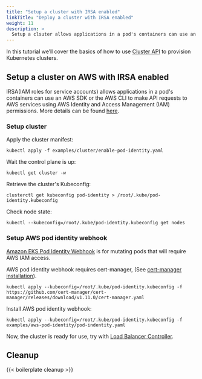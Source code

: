 ```yaml
---
title: "Setup a cluster with IRSA enabled"
linkTitle: "Deploy a cluster with IRSA enabled"
weight: 11
description: >
  Setup a clsuter allows applications in a pod's containers can use an AWS SDK or the AWS CLI to make API requests to AWS services using AWS IAM.
---
```


In this tutorial we’ll cover the basics of how to use [Cluster API](https://github.com/kurator-dev/kurator/blob/main/pkg/apis/cluster/v1alpha1/cluster_types.go) to provision Kubernetes clusters.

## Setup a cluster on AWS with IRSA enabled

IRSA(IAM roles for service accounts) allows applications in a pod's containers can use an AWS SDK or the AWS CLI to make API requests to AWS services using AWS Identity and Access Management (IAM) permissions. More details can be found [here](https://docs.aws.amazon.com/eks/latest/userguide/iam-roles-for-service-accounts.html).

### Setup cluster

Apply the cluster manifest:

```console
kubectl apply -f examples/cluster/enable-pod-identity.yaml
```

Wait the control plane is up:

```console
kubectl get cluster -w
```

Retrieve the cluster's Kubeconfig:

```console
clusterctl get kubeconfig pod-identity > /root/.kube/pod-identity.kubeconfig
```

Check node state:

```console
kubectl --kubeconfig=/root/.kube/pod-identity.kubeconfig get nodes
```

### Setup AWS pod identity webhook

[Amazon EKS Pod Identity Webhook](https://github.com/aws/amazon-eks-pod-identity-webhook) is for mutating pods that will require AWS IAM access.

AWS pod identity webhook requires cert-manager, (See [cert-manager installation](https://cert-manager.io/docs/installation/)).

```console
kubectl apply --kubeconfig=/root/.kube/pod-identity.kubeconfig -f https://github.com/cert-manager/cert-manager/releases/download/v1.11.0/cert-manager.yaml
```

Install AWS pod identity webhook:

```console
kubectl apply --kubeconfig=/root/.kube/pod-identity.kubeconfig -f examples/aws-pod-identity/pod-indentity.yaml
```

Now, the cluster is ready for use, try with [Load Balancer Controller](https://kubernetes-sigs.github.io/aws-load-balancer-controller/v2.4/deploy/installation/).

## Cleanup

{{< boilerplate cleanup >}}
